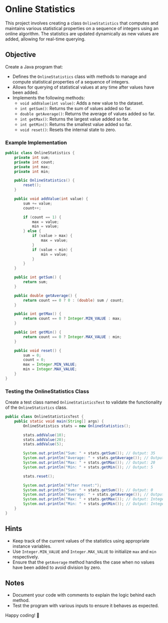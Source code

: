 # Online Statistics

This project involves creating a class `OnlineStatistics` that computes and maintains various statistical properties on a sequence of integers using an online algorithm. The statistics are updated dynamically as new values are added, allowing for real-time querying.

## Objective

Create a Java program that:

- Defines the `OnlineStatistics` class with methods to manage and compute statistical properties of a sequence of integers.
- Allows for querying of statistical values at any time after values have been added.
- Implements the following methods:
  - `void addValue(int value)`: Adds a new value to the dataset.
  - `int getSum()`: Returns the sum of values added so far.
  - `double getAverage()`: Returns the average of values added so far.
  - `int getMax()`: Returns the largest value added so far.
  - `int getMin()`: Returns the smallest value added so far.
  - `void reset()`: Resets the internal state to zero.

### Example Implementation

```java
public class OnlineStatistics {
    private int sum;
    private int count;
    private int max;
    private int min;

    public OnlineStatistics() {
        reset();
    }

    public void addValue(int value) {
        sum += value;
        count++;

        if (count == 1) {
            max = value;
            min = value;
        } else {
            if (value > max) {
                max = value;
            }
            if (value < min) {
                min = value;
            }
        }
    }

    public int getSum() {
        return sum;
    }

    public double getAverage() {
        return count == 0 ? 0 : (double) sum / count;
    }

    public int getMax() {
        return count == 0 ? Integer.MIN_VALUE : max;
    }

    public int getMin() {
        return count == 0 ? Integer.MAX_VALUE : min;
    }

    public void reset() {
        sum = 0;
        count = 0;
        max = Integer.MIN_VALUE;
        min = Integer.MAX_VALUE;
    }
}
```

### Testing the OnlineStatistics Class

Create a test class named `OnlineStatisticsTest` to validate the functionality of the `OnlineStatistics` class.

```java
public class OnlineStatisticsTest {
    public static void main(String[] args) {
        OnlineStatistics stats = new OnlineStatistics();

        stats.addValue(10);
        stats.addValue(20);
        stats.addValue(5);

        System.out.println("Sum: " + stats.getSum()); // Output: 35
        System.out.println("Average: " + stats.getAverage()); // Output: 11.666...
        System.out.println("Max: " + stats.getMax()); // Output: 20
        System.out.println("Min: " + stats.getMin()); // Output: 5

        stats.reset();

        System.out.println("After reset:");
        System.out.println("Sum: " + stats.getSum()); // Output: 0
        System.out.println("Average: " + stats.getAverage()); // Output: 0.0
        System.out.println("Max: " + stats.getMax()); // Output: Integer.MIN_VALUE
        System.out.println("Min: " + stats.getMin()); // Output: Integer.MAX_VALUE
    }
}
```

## Hints

- Keep track of the current values of the statistics using appropriate instance variables.
- Use `Integer.MIN_VALUE` and `Integer.MAX_VALUE` to initialize `max` and `min` respectively.
- Ensure that the `getAverage` method handles the case when no values have been added to avoid division by zero.

## Notes

- Document your code with comments to explain the logic behind each method.
- Test the program with various inputs to ensure it behaves as expected.

Happy coding! 🎉